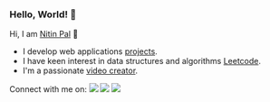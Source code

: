 ### Hello, World! 🙏

Hi, I am [Nitin Pal](https://nitinpal07.github.io/) 👋

- I develop web applications [projects](https://nitinpal07.github.io/).
- I have keen interest in data structures and algorithms [Leetcode](https://leetcode.com/nitinpaldev/).
- I'm a passionate [video creator](https://www.youtube.com/channel/UCsm1CHfixpbZ3sHYxARdJVw).

Connect with me on: 
[![](https://user-images.githubusercontent.com/21218732/87395145-83990580-c5ce-11ea-97a8-0c99f0e7785a.png)](https://twitter.com/nitinpal07)
[![](https://user-images.githubusercontent.com/21218732/87394778-d920e280-c5cd-11ea-9ce1-3e22a83ccb0f.png)](https://www.instagram.com/nitinpal07/)
[![](https://user-images.githubusercontent.com/21218732/87395325-cfe44580-c5ce-11ea-97ab-fc65d081bbd0.png)](https://www.linkedin.com/in/nitin-pal-1119b6193/)

<!--

Connect with me on: 
<img height="16" width="16" src="https://cdn.jsdelivr.net/npm/simple-icons@v3/icons/twitter.svg" />
<img height="16" width="16" src="https://cdn.jsdelivr.net/npm/simple-icons@v3/icons/instagram.svg" />
<img height="16" width="16" src="https://cdn.jsdelivr.net/npm/simple-icons@v3/icons/medium.svg" />
<img height="16" width="16" src="https://cdn.jsdelivr.net/npm/simple-icons@v3/icons/linkedin.svg" />
-->
